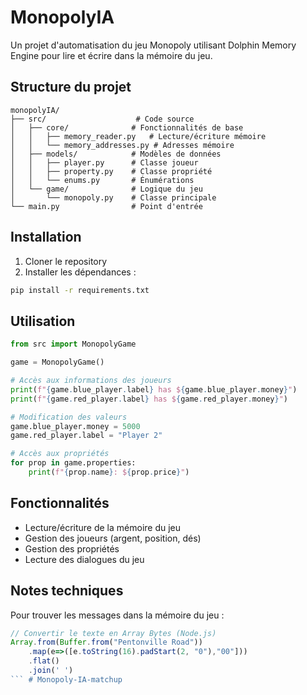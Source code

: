 # MonopolyIA

Un projet d'automatisation du jeu Monopoly utilisant Dolphin Memory Engine pour lire et écrire dans la mémoire du jeu.

## Structure du projet

```
monopolyIA/
├── src/                    # Code source
│   ├── core/              # Fonctionnalités de base
│   │   ├── memory_reader.py   # Lecture/écriture mémoire
│   │   └── memory_addresses.py # Adresses mémoire
│   ├── models/            # Modèles de données
│   │   ├── player.py      # Classe joueur
│   │   ├── property.py    # Classe propriété
│   │   └── enums.py       # Énumérations
│   └── game/              # Logique du jeu
│       └── monopoly.py    # Classe principale
└── main.py                # Point d'entrée

```

## Installation

1. Cloner le repository
2. Installer les dépendances :
```bash
pip install -r requirements.txt
```

## Utilisation

```python
from src import MonopolyGame

game = MonopolyGame()

# Accès aux informations des joueurs
print(f"{game.blue_player.label} has ${game.blue_player.money}")
print(f"{game.red_player.label} has ${game.red_player.money}")

# Modification des valeurs
game.blue_player.money = 5000
game.red_player.label = "Player 2"

# Accès aux propriétés
for prop in game.properties:
    print(f"{prop.name}: ${prop.price}")
```

## Fonctionnalités

- Lecture/écriture de la mémoire du jeu
- Gestion des joueurs (argent, position, dés)
- Gestion des propriétés
- Lecture des dialogues du jeu

## Notes techniques

Pour trouver les messages dans la mémoire du jeu :
```javascript
// Convertir le texte en Array Bytes (Node.js)
Array.from(Buffer.from("Pentonville Road"))
    .map(e=>([e.toString(16).padStart(2, "0"),"00"]))
    .flat()
    .join(' ')
``` #   M o n o p o l y - I A - m a t c h u p  
 